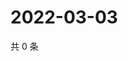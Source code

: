 # 2022-03-03

共 0 条

<!-- BEGIN WEIBO -->
<!-- 最后更新时间 Thu Mar 03 2022 23:15:21 GMT+0800 (China Standard Time) -->

<!-- END WEIBO -->

